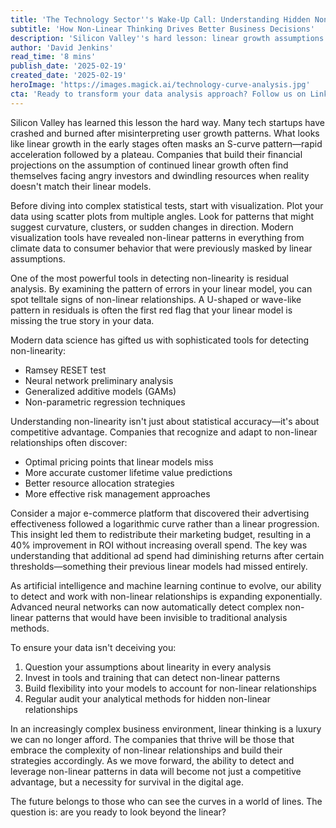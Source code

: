 ```yaml
---
title: 'The Technology Sector''s Wake-Up Call: Understanding Hidden Non-Linearity in Data'
subtitle: 'How Non-Linear Thinking Drives Better Business Decisions'
description: 'Silicon Valley''s hard lesson: linear growth assumptions can be deceiving. Learn how to detect and leverage non-linear patterns in data for better business decisions and competitive advantage.'
author: 'David Jenkins'
read_time: '8 mins'
publish_date: '2025-02-19'
created_date: '2025-02-19'
heroImage: 'https://images.magick.ai/technology-curve-analysis.jpg'
cta: 'Ready to transform your data analysis approach? Follow us on LinkedIn for more insights on leveraging non-linear patterns in business intelligence and stay ahead of the curve.'
---
```


Silicon Valley has learned this lesson the hard way. Many tech startups have crashed and burned after misinterpreting user growth patterns. What looks like linear growth in the early stages often masks an S-curve pattern—rapid acceleration followed by a plateau. Companies that build their financial projections on the assumption of continued linear growth often find themselves facing angry investors and dwindling resources when reality doesn't match their linear models.

Before diving into complex statistical tests, start with visualization. Plot your data using scatter plots from multiple angles. Look for patterns that might suggest curvature, clusters, or sudden changes in direction. Modern visualization tools have revealed non-linear patterns in everything from climate data to consumer behavior that were previously masked by linear assumptions.

One of the most powerful tools in detecting non-linearity is residual analysis. By examining the pattern of errors in your linear model, you can spot telltale signs of non-linear relationships. A U-shaped or wave-like pattern in residuals is often the first red flag that your linear model is missing the true story in your data.

Modern data science has gifted us with sophisticated tools for detecting non-linearity:

- Ramsey RESET test
- Neural network preliminary analysis
- Generalized additive models (GAMs)
- Non-parametric regression techniques

Understanding non-linearity isn't just about statistical accuracy—it's about competitive advantage. Companies that recognize and adapt to non-linear relationships often discover:

- Optimal pricing points that linear models miss
- More accurate customer lifetime value predictions
- Better resource allocation strategies
- More effective risk management approaches

Consider a major e-commerce platform that discovered their advertising effectiveness followed a logarithmic curve rather than a linear progression. This insight led them to redistribute their marketing budget, resulting in a 40% improvement in ROI without increasing overall spend. The key was understanding that additional ad spend had diminishing returns after certain thresholds—something their previous linear models had missed entirely.

As artificial intelligence and machine learning continue to evolve, our ability to detect and work with non-linear relationships is expanding exponentially. Advanced neural networks can now automatically detect complex non-linear patterns that would have been invisible to traditional analysis methods.

To ensure your data isn't deceiving you:

1. Question your assumptions about linearity in every analysis
2. Invest in tools and training that can detect non-linear patterns
3. Build flexibility into your models to account for non-linear relationships
4. Regular audit your analytical methods for hidden non-linear relationships

In an increasingly complex business environment, linear thinking is a luxury we can no longer afford. The companies that thrive will be those that embrace the complexity of non-linear relationships and build their strategies accordingly. As we move forward, the ability to detect and leverage non-linear patterns in data will become not just a competitive advantage, but a necessity for survival in the digital age.

The future belongs to those who can see the curves in a world of lines. The question is: are you ready to look beyond the linear?